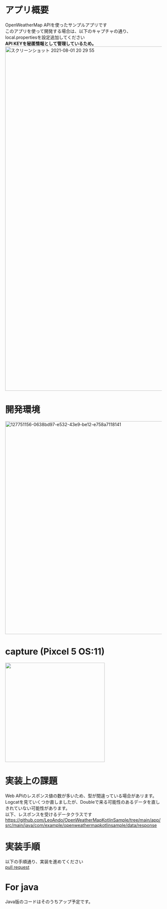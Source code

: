 # アプリ概要

OpenWeatherMap APIを使ったサンプルアプリです<br>
このアプリを使って開発する場合は、以下のキャプチャの通り、local.propertiesを設定追加してください<br>
**API KEYを秘匿情報として管理しているため。**<br>
<img width="1109" alt="スクリーンショット 2021-08-01 20 29 55" src="https://user-images.githubusercontent.com/16476224/127769264-c2a37897-f2c0-4ef8-b720-f15499ca1002.png">


# 開発環境
<img width="686" alt="127751156-0638bd97-e532-43e9-be12-e758a7118141" src="https://user-images.githubusercontent.com/16476224/127752570-e46e0931-4d36-43c9-9441-903011660580.png">

# capture (Pixcel 5 OS:11)

<img src="https://user-images.githubusercontent.com/16476224/127769176-89c53820-b538-490d-93ce-11e9cb81b039.gif" width=320 />

# 実装上の課題
Web APIのレスポンス値の数が多いため、型が間違っている場合があリます。<br>
Logcatを見ていくつか直しましたが、Doubleで来る可能性のあるデータを直しきれていない可能性があります。<br>
以下、レスポンスを受けるデータクラスです<br>
https://github.com/LeoAndo/OpenWeatherMapKotlinSample/tree/main/app/src/main/java/com/example/openweathermapkotlinsample/data/response

# 実装手順

以下の手順通り、実装を進めてください<br>
[pull request](https://github.com/LeoAndo/OpenWeatherMapKotlinSample/pulls?q=is%3Apr+is%3Aclosed)

# For java

Java版のコードはそのうちアップ予定です。
